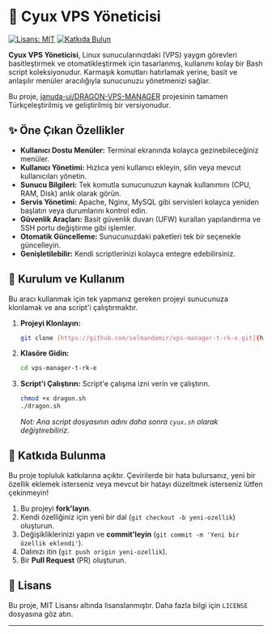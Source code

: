 # 🐧 Cyux VPS Yöneticisi

[![Lisans: MIT](https://img.shields.io/badge/Lisans-MIT-yellow.svg)](https://opensource.org/licenses/MIT)
[![Katkıda Bulun](https://img.shields.io/badge/Katk%C4%B1da%20Bulun-A%C3%A7%C4%B1k-brightgreen.svg)](https://github.com/selmandemir/vps-manager-t-rk-e/graphs/contributors)

**Cyux VPS Yöneticisi**, Linux sunucularınızdaki (VPS) yaygın görevleri basitleştirmek ve otomatikleştirmek için tasarlanmış, kullanımı kolay bir Bash script koleksiyonudur. Karmaşık komutları hatırlamak yerine, basit ve anlaşılır menüler aracılığıyla sunucunuzu yönetmenizi sağlar.

Bu proje, [januda-ui/DRAGON-VPS-MANAGER](https://github.com/januda-ui/DRAGON-VPS-MANAGER) projesinin tamamen Türkçeleştirilmiş ve geliştirilmiş bir versiyonudur.

## ✨ Öne Çıkan Özellikler

-   **Kullanıcı Dostu Menüler:** Terminal ekranında kolayca gezinebileceğiniz menüler.
-   **Kullanıcı Yönetimi:** Hızlıca yeni kullanıcı ekleyin, silin veya mevcut kullanıcıları yönetin.
-   **Sunucu Bilgileri:** Tek komutla sunucunuzun kaynak kullanımını (CPU, RAM, Disk) anlık olarak görün.
-   **Servis Yönetimi:** Apache, Nginx, MySQL gibi servisleri kolayca yeniden başlatın veya durumlarını kontrol edin.
-   **Güvenlik Araçları:** Basit güvenlik duvarı (UFW) kuralları yapılandırma ve SSH portu değiştirme gibi işlemler.
-   **Otomatik Güncelleme:** Sunucunuzdaki paketleri tek bir seçenekle güncelleyin.
-   **Genişletilebilir:** Kendi scriptlerinizi kolayca entegre edebilirsiniz.

## 🚀 Kurulum ve Kullanım

Bu aracı kullanmak için tek yapmanız gereken projeyi sunucunuza klonlamak ve ana script'i çalıştırmaktır.

1.  **Projeyi Klonlayın:**
    ```bash
    git clone [https://github.com/selmandemir/vps-manager-t-rk-e.git](https://github.com/selmandemir/vps-manager-t-rk-e.git)
    ```

2.  **Klasöre Gidin:**
    ```bash
    cd vps-manager-t-rk-e
    ```

3.  **Script'i Çalıştırın:**
    Script'e çalışma izni verin ve çalıştırın.
    ```bash
    chmod +x dragon.sh
    ./dragon.sh
    ```
    *Not: Ana script dosyasının adını daha sonra `cyux.sh` olarak değiştirebiliriz.*

## 🤝 Katkıda Bulunma

Bu proje topluluk katkılarına açıktır. Çevirilerde bir hata bulursanız, yeni bir özellik eklemek isterseniz veya mevcut bir hatayı düzeltmek isterseniz lütfen çekinmeyin!

1.  Bu projeyi **fork'layın**.
2.  Kendi özelliğiniz için yeni bir dal (`git checkout -b yeni-ozellik`) oluşturun.
3.  Değişikliklerinizi yapın ve **commit'leyin** (`git commit -m 'Yeni bir özellik eklendi'`).
4.  Dalınızı itin (`git push origin yeni-ozellik`).
5.  Bir **Pull Request** (PR) oluşturun.

## 📄 Lisans

Bu proje, MIT Lisansı altında lisanslanmıştır. Daha fazla bilgi için `LICENSE` dosyasına göz atın.

---